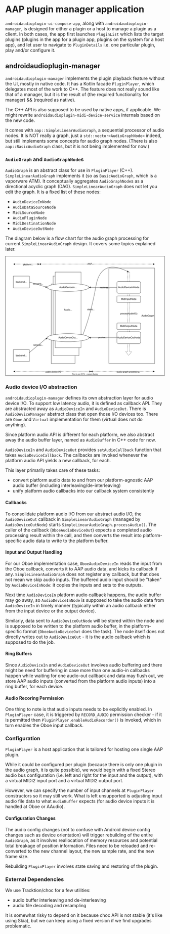 # AAP plugin manager application

`androidaudioplugin-ui-compose-app`, along with `androidaudioplugin-manager`, is designed for either a plugin or a host to manage a plugin as a client. In both cases, the app first launches `PluginList` which lists the target plugins (plugins in the app for a plugin app, plugins on the system for a host app), and let user to navigate to `PluginDetails` i.e. one particular plugin, play and/or configure it.

## androidaudioplugin-manager

`androidaudioplugin-manager` implements the plugin playback feature without the UI, mostly in native code. It has a Kotlin facade `PluginPlayer`, which delegates most of the work to C++. The feature does not really sound like that of a manager, but it is the result of (the required functionality for manager) && (required as native).

The C++ API is also supposed to be used by native apps, if applicable. We might rewrite `androidaudioplugin-midi-device-service` internals based on the new code.

It comes with `aap::SimpleLinearAudioGraph`, a sequential processor of audio nodes. It is NOT really a graph, just a `std::vector<AudioGraphNode>` indeed, but still implements some concepts for audio graph nodes. (There is also `aap::BasicAudioGraph` class, but it is not being implemented for now.)

### `AudioGraph` and `AudioGraphNode`s

`AudioGraph` is an abstract class for use in `PluginPlayer` (C++). `SimpleLinearAudioGraph` implements it (so as `BasicAudioGraph`, which is a vaporware ATM). It conceptually aggregates `AudioGraphNode`s as a directional acyclic graph (DAG). `SimpleLinearAudioGraph` does not let you edit the graph. It is a fixed list of these nodes:

- `AudioDeviceInNode`
- `AudioDataSourceNode`
- `MidiSourceNode`
- `AudioPluginNode`
- `MidiDestinationNode`
- `AudioDeviceOutNode`

The diagram below is a flow chart for the audio graph processing for current `SimpleLinearAudioGraph` design. It covers some topics explained later.

![SimpleLinearAudioGraph diagram](../images/plugin-manager-node-graph.drawio.svg)

### Audio device I/O abstraction

`androidaudioplugin-manager` defines its own abstraction layer for audio device I/O. To support low latency audio, it is defined as callback API. They are abstracted away as `AudioDeviceIn` and `AudioDeviceOut`. There is `AudioDeviceManager` abstract class that open those I/O devices too. There are `Oboe` and `Virtual` implementation for them (virtual does not do anything).

Since platform audio API is different for each platform, we also abstract away the audio buffer layer, named as `AudioBuffer` in C++ code for now.

`AudioDeviceIn` and `AudioDeviceOut` provides `setAudioCallback` function that takes `AudioDeviceCallback`. The callbacks are invoked whenever the platform audio API yields a new callback, for each.

This layer primarily takes care of these tasks:

- convert platform audio data to and from our platform-agnostic AAP audio buffer (including interleaving/de-interleaving)
- unify platform audio callbacks into our callback system consistently

#### Callbacks

To consolidate platform audio I/O from our abstract audio I/O, the `AudioDeviceOut` callback in `SimpleLinearAudioGraph` (managed by `AudioDeviceOutNode`) starts `SimpleLinearAudioGraph.processAudio()`. The caller of the callback (`OboeAudioDeviceOut`) expects a completed audio processing result within the call, and then converts the result into platform-specific audio data to write to the platform buffer.

#### Input and Output Handling

For our Oboe implementation case, `OboeAudioDeviceIn` reads the input from the Oboe callback, converts it to AAP audio data, and kicks its callback if any. `SimpleLinearAudioGraph` does not register any callback, but that does not mean we skip audio inputs. The buffered audio input should be "taken" by `AudioDeviceInNode`: it copies the inputs and sets to the outputs.

Next time `AudioDeviceIn` platform audio callback happens, the audio buffer may go away, so `AudioDeviceInNode` is supposed to take the audio data from `AudioDeviceIn` in timely manner (typically within an audio callback either from the input device or the output device).

Similarly, data sent to `AudioDeviceOutNode` will be stored within the node and is supposed to be written to the platform audio buffer, in the platform-specific format (`OboeAudioDeviceOut` does the task). The node itself does not directly writes out to `AudioDeviceOut` - it is the audio callback which is supposed to do the job.

#### Ring Buffers

Since `AudioDeviceIn` and `AudioDeviceOut` involves audio buffering and there might be need for buffering in case more than one audio-in callbacks happen while waiting for one audio-out callback and data may flush out, we store AAP audio inputs (converted from the platform audio inputs) into a ring buffer, for each device.

#### Audio Recoring Permission

One thing to note is that audio inputs needs to be explicitly enabled. In `PluginPlayer` case, it is triggered by `RECORD_AUDIO` permission checker - if it is permitted then `PluginPlayer.enableAudioRecorder()` is invoked, which in turn enables the Oboe input callback.


### Configuration

`PluginPlayer` is a host application that is tailored for hosting one single AAP plugin.

While it could be configured per plugin (because there is only one plugin in the audio graph, it is quite possible), we would begin with a fixed Stereo audio bus configuration (i.e. left and right for the input and the output), with a virtual MIDI2 input port and a virtual MIDI2 output port.

However, we can specify the number of input channels at `PluginPlayer` constructors so it may still work. What is left unsupported is adjusting input audio file data to what `AudioBuffer` expects (for audio device inputs it is handled at Oboe or AAudio).

#### Configuration Changes

The audio config changes (not to confuse with Android device config changes such as device orientation) will trigger rebuilding of the entire `AudioGraph`, as it involves reallocation of memory resources and potential total breakage of position information. Files need to be reloaded and re-converted to the new channel layout, the new sample rate, and the new frame size.

Rebuilding `PluginPlayer` involves state saving and restoring of the plugin.


### External Dependencies

We use Tracktion/choc for a few utilities:

- audio buffer interleaving and de-interleaving
- audio file decoding and resampling

It is somewhat risky to depend on it because choc API is not stable (it's like using Skia), but we can keep using a fixed version if we find upgrades problematic.
